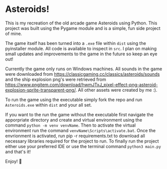 # Asteroids!

This is my recreation of the old arcade game Asteroids using Python. This project was built using the Pygame module and is a simple, fun side project of mine. 

The game itself has been turned into a ```.exe``` file within ```dist``` using the pyinstaller module. All code is available to inspect in ```src```. I plan on making small updates and improvements to the game in the future so keep an eye out!

Currently the game only runs on Windows machines. All sounds in the game were downloaded from https://classicgaming.cc/classics/asteroids/sounds and the ship explosion png's were retrieved from https://www.pngitem.com/download/hwmJTxJ_pixel-effect-png-asteroid-explosion-sprite-transparent-png/. All other assets were created by me :). 

To run the game using the executable simply fork the repo and run ```Asteroids.exe``` within ```dist``` and your all set.

If you want to the run the game without the executable first navigate the apporpriate directory and create and virtual environment using the command ```python -m venv venvName```. Then to activate the virtual environment run the command ```venvName\Scripts\activate.bat```. Once the envrionment is activated, run pip -r requirements.txt to download all necessary libraries required for the project to run. To finally run the project either use your preferred IDE or use the terminal command ```python3 main.py``` and that's it!

Enjoy! 
🚀






